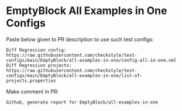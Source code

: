 # EmptyBlock All Examples in One Configs
Paste below given to PR description to use such test configs:
```
Diff Regression config: https://raw.githubusercontent.com/checkstyle/test-configs/main/EmptyBlock/all-examples-in-one/config-all-in-one.xml
Diff Regression projects: https://raw.githubusercontent.com/checkstyle/test-configs/main/EmptyBlock/all-examples-in-one/list-of-projects.properties
```
Make comment in PR:
```
Github, generate report for EmptyBlock/all-examples-in-one
```
